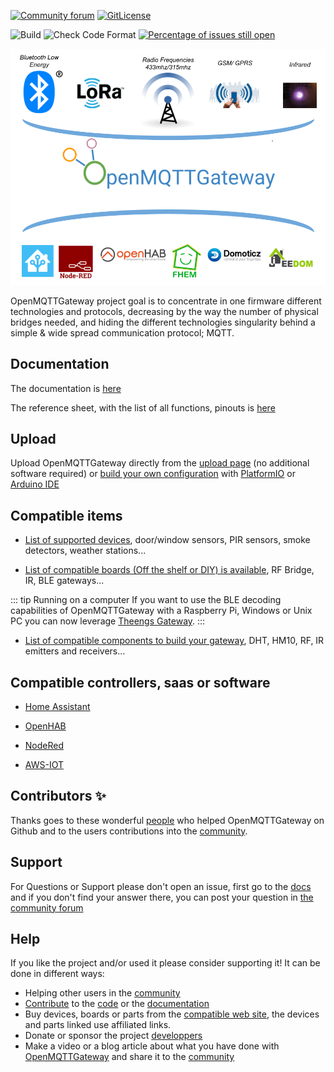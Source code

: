 [![Community forum](https://img.shields.io/badge/community-forum-brightgreen.svg)](https://community.openmqttgateway.com)
[![GitLicense](https://gitlicense.com/badge/1technophile/OpenMQTTGateway)](https://gitlicense.com/license/1technophile/OpenMQTTGateway)

![Build](https://github.com/1technophile/OpenMQTTGateway/workflows/Build/badge.svg?branch=development)
![Check Code Format](https://github.com/1technophile/OpenMQTTGateway/workflows/Check%20Code%20Format/badge.svg?branch=development)
[![Percentage of issues still open](http://isitmaintained.com/badge/open/1technophile/openmqttgateway.svg)](http://isitmaintained.com/project/1technophile/openmqttgateway "Percentage of issues still open")

[![](https://github.com/1technophile/OpenMQTTGateway/blob/development/docs/img/OpenMQTTGateway.png)](https://community.openmqttgateway.com)

OpenMQTTGateway project goal is to concentrate in one firmware different technologies and protocols, decreasing by the way the number of physical bridges needed, and hiding the different technologies singularity behind a simple & wide spread communication protocol; MQTT.

## Documentation

The documentation is [here](https://docs.openmqttgateway.com)

The reference sheet, with the list of all functions, pinouts is [here](https://docs.google.com/spreadsheets/d/1_5fQjAixzRtepkykmL-3uN3G5bLfQ0zMajM9OBZ1bx0/edit#gid=0)

## Upload

Upload OpenMQTTGateway directly from the [upload page](https://docs.openmqttgateway.com/upload/web-install.html) (no additional software required) or [build your own configuration](https://docs.openmqttgateway.com/upload/builds.html) with [PlatformIO](https://platformio.org/) or [Arduino IDE](https://www.arduino.cc/en/software)

## Compatible items

* [List of supported devices](https://compatible.openmqttgateway.com/index.php/devices/), door/window sensors, PIR sensors, smoke detectors, weather stations...

* [List of compatible boards (Off the shelf or DIY) is available](https://compatible.openmqttgateway.com/index.php/boards/), RF Bridge, IR, BLE gateways...

::: tip Running on a computer
If you want to use the BLE decoding capabilities of OpenMQTTGateway with a Raspberry Pi, Windows or Unix PC you can now leverage [Theengs Gateway](https://theengs.github.io/gateway/).
:::

* [List of compatible components to build your gateway](https://compatible.openmqttgateway.com/index.php/parts/), DHT, HM10, RF, IR emitters and receivers...

## Compatible controllers, saas or software

* [Home Assistant](https://docs.openmqttgateway.com/integrate/home_assistant.html)

* [OpenHAB](https://docs.openmqttgateway.com/integrate/openhab2.html)

* [NodeRed](https://docs.openmqttgateway.com/integrate/node_red.html)

* [AWS-IOT](https://docs.openmqttgateway.com/upload/aws_iot.html)

## Contributors ✨

Thanks goes to these wonderful [people](https://github.com/1technophile/OpenMQTTGateway/graphs/contributors) who helped OpenMQTTGateway on Github and to the users contributions into the [community](https://community.openmqttgateway.com/).

## Support

For Questions or Support please don't open an issue, first go to the [docs](https://docs.openmqttgateway.com) and if you don't find your answer there, you can post your question in [the community forum](https://community.openmqttgateway.com)

## Help

If you like the project and/or used it please consider supporting it! It can be done in different ways:
* Helping other users in the [community](https://community.openmqttgateway.com)
* [Contribute](development) to the [code](https://github.com/1technophile/OpenMQTTGateway) or the [documentation](https://docs.openmqttgateway.com)
* Buy devices, boards or parts from the [compatible web site](https://compatible.openmqttgateway.com), the devices and parts linked use affiliated links.
* Donate or sponsor the project [developpers](https://github.com/1technophile/OpenMQTTGateway/graphs/contributors)
* Make a video or a blog article about what you have done with [OpenMQTTGateway](https://docs.openmqttgateway.com) and share it to the [community](https://community.openmqttgateway.com)
